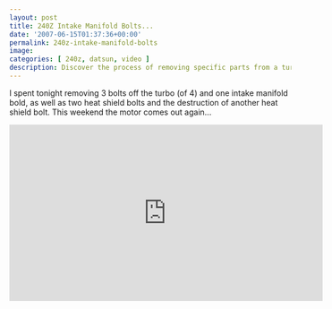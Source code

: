 ```yaml
---
layout: post
title: 240Z Intake Manifold Bolts...
date: '2007-06-15T01:37:36+00:00'
permalink: 240z-intake-manifold-bolts
image: 
categories: [ 240z, datsun, video ]
description: Discover the process of removing specific parts from a turbo motor in this detailed tutorial with an embedded video guide.
---
```


I spent tonight removing 3 bolts off the turbo (of 4) and one intake manifold bold, as well as two heat shield bolts and the destruction of another heat shield bolt. This weekend the motor comes out again...

<iframe width="560" height="315" src="https://www.youtube.com/embed/WDRsQYWPIkQ?si=U6F56rJK1E7kJ4d8" title="YouTube video player" frameborder="0" allow="accelerometer; autoplay; clipboard-write; encrypted-media; gyroscope; picture-in-picture; web-share" referrerpolicy="strict-origin-when-cross-origin" allowfullscreen></iframe>

